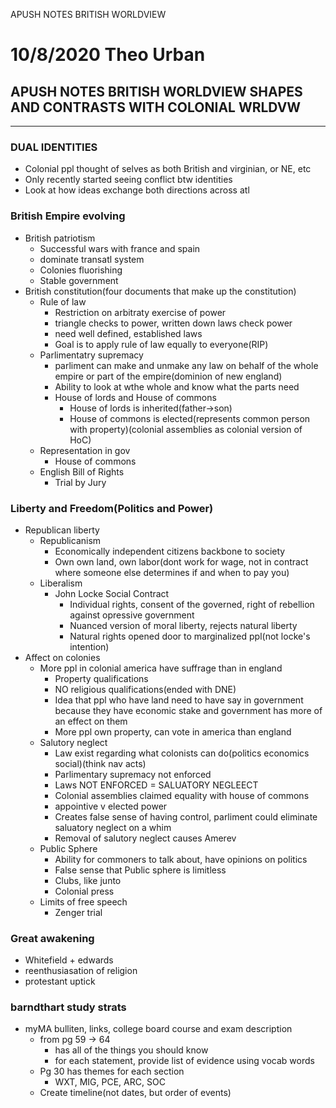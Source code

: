 APUSH NOTES BRITISH WORLDVIEW

# 10/8/2020 Theo Urban
## APUSH NOTES BRITISH WORLDVIEW SHAPES AND CONTRASTS WITH COLONIAL WRLDVW
***
### DUAL IDENTITIES
 - Colonial ppl thought of selves as both British and virginian, or NE, etc
 - Only recently started seeing conflict btw identities
 - Look at how ideas exchange both directions across atl

### British Empire evolving
 - British patriotism
	 - Successful wars with france and spain
	 - dominate transatl system
	 - Colonies fluorishing
	 - Stable government
 - British constitution(four documents that make up the constitution)
	 - Rule of law
		 - Restriction on arbitraty exercise of power
		 - triangle checks to power, written down laws check power
		 - need well defined, established laws
		 - Goal is to apply rule of law equally to everyone(RIP)
	 - Parlimentatry supremacy
		 - parliment can make and unmake any law on behalf of the whole empire or part of the empire(dominion of new england)
		 - Ability to look at wthe whole and know what the parts need
		 - House of lords and House of commons
			 - House of lords is inherited(father->son)
			 - House of commons is elected(represents common person with property)(colonial assemblies as colonial version of HoC)
	 - Representation in gov
		 - House of commons
	 - English Bill of Rights
		 - Trial by Jury

### Liberty and Freedom(Politics and Power)
 - Republican liberty
	 - Republicanism
		 - Economically independent citizens backbone to society
		 - Own own land, own labor(dont work for wage, not in contract where someone else determines if and when to pay you)
	 - Liberalism
		 - John Locke Social Contract
			 - Individual rights, consent of the governed, right of rebellion against opressive government
			 - Nuanced version of moral liberty, rejects natural liberty
			 - Natural rights opened door to marginalized ppl(not locke's intention)
 - Affect on colonies
	 - More ppl in colonial america have suffrage than in england
		 - Property qualifications
		 - NO religious qualifications(ended with DNE)
		 - Idea that ppl who have land need to have say in government because they have economic stake and government has more of an effect on them
		 - More ppl own property, can vote in america than england
	 - Salutory neglect
		 - Law exist regarding what colonists can do(politics economics social)(think nav acts)
		 - Parlimentary supremacy not enforced
		 - Laws NOT ENFORCED = SALUATORY NEGLEECT
		 - Colonial assemblies claimed equality with house of commons
		 - appointive v elected power
		 - Creates false sense of having control, parliment could eliminate saluatory neglect on a whim
		 - Removal of salutory neglect causes Amerev
	 - Public Sphere 
		 - Ability for commoners to talk about, have opinions on politics
		 - False sense that Public sphere is limitless
		 - Clubs, like junto
		 - Colonial press
	 - Limits of free speech
		 - Zenger trial

### Great awakening
 - Whitefield + edwards
 - reenthusiasation of religion
 - protestant uptick

### barndthart study strats
 - myMA bulliten, links, college board course and exam description
	 - from pg 59 -> 64
		 - has all of the things you should know
		 - for each statement, provide list of evidence using vocab words
	 - Pg 30 has themes for each section
		 - WXT, MIG, PCE, ARC, SOC
	 - Create timeline(not dates, but order of events)